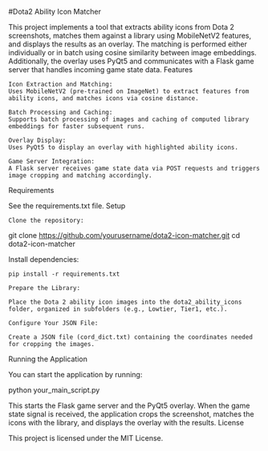 #Dota2 Ability Icon Matcher

This project implements a tool that extracts ability icons from Dota 2 screenshots, matches them against a library using MobileNetV2 features, and displays the results as an overlay. The matching is performed either individually or in batch using cosine similarity between image embeddings. Additionally, the overlay uses PyQt5 and communicates with a Flask game server that handles incoming game state data.
Features

    Icon Extraction and Matching:
    Uses MobileNetV2 (pre-trained on ImageNet) to extract features from ability icons, and matches icons via cosine distance.

    Batch Processing and Caching:
    Supports batch processing of images and caching of computed library embeddings for faster subsequent runs.

    Overlay Display:
    Uses PyQt5 to display an overlay with highlighted ability icons.

    Game Server Integration:
    A Flask server receives game state data via POST requests and triggers image cropping and matching accordingly.

Requirements

See the requirements.txt file.
Setup

    Clone the repository:

git clone https://github.com/yourusername/dota2-icon-matcher.git
cd dota2-icon-matcher

Install dependencies:

    pip install -r requirements.txt

    Prepare the Library:

    Place the Dota 2 ability icon images into the dota2_ability_icons folder, organized in subfolders (e.g., Lowtier, Tier1, etc.).

    Configure Your JSON File:

    Create a JSON file (cord_dict.txt) containing the coordinates needed for cropping the images.

Running the Application

You can start the application by running:

python your_main_script.py

This starts the Flask game server and the PyQt5 overlay. When the game state signal is received, the application crops the screenshot, matches the icons with the library, and displays the overlay with the results.
License

This project is licensed under the MIT License.
